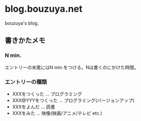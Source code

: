 blog.bouzuya.net
==============================================================================

bouzuya's blog.

書きかたメモ
------------------------------------------------------------------------------

### N min.

エントリーの末尾にはN min.をつける。Nは書くのにかけた時間。

### エントリーの種類

- XXXをつくった     ... プログラミング
- XXX@YYYをつくった ... プログラミング(バージョンアップ)
- XXXをよんだ       ... 読書
- XXXをみた         ... 映像(映画/アニメ/テレビ etc.)

